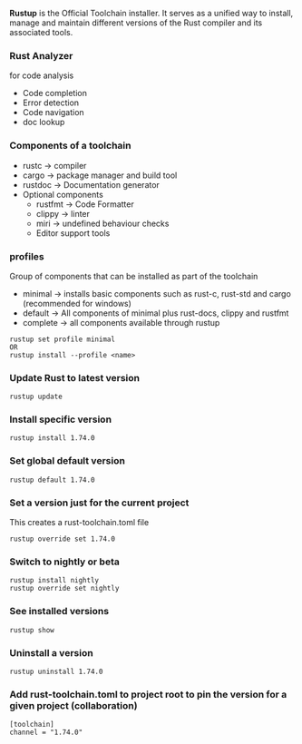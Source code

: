<b>Rustup</b> is the Official Toolchain installer. It serves as a unified way to install, manage and maintain 
different versions of the Rust compiler and its associated tools.

### Rust Analyzer
for code analysis
- Code completion
- Error detection
- Code navigation
- doc lookup


### Components of a toolchain
- rustc -> compiler
- cargo -> package manager and build tool
- rustdoc -> Documentation generator
- Optional components
    - rustfmt -> Code Formatter
    - clippy -> linter
    - miri -> undefined behaviour checks
    - Editor support tools

### profiles
Group of components that can be installed as part of the toolchain
- minimal -> installs basic components such as rust-c, rust-std and cargo (recommended for windows)
- default -> All components of minimal plus rust-docs, clippy and rustfmt
- complete -> all components available through rustup
```
rustup set profile minimal
OR
rustup install --profile <name>
```

### Update Rust to latest version
```
rustup update
```

### Install specific version
```
rustup install 1.74.0
```

### Set global default version

```
rustup default 1.74.0
```

### Set a version just for the current project
This creates a rust-toolchain.toml file
```
rustup override set 1.74.0
```

### Switch to nightly or beta
```
rustup install nightly
rustup override set nightly
```

### See installed versions
```
rustup show
```

### Uninstall a version
```
rustup uninstall 1.74.0
```
### Add rust-toolchain.toml to project root to pin the version for a given project (collaboration)
```
[toolchain]
channel = "1.74.0"
```